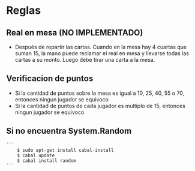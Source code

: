 # Reglas

## Real en mesa (NO IMPLEMENTADO)

- Después de repartir las cartas. Cuando en la mesa hay 4 cuartas que suman 15, la mano puede reclamar el real en mesa y llevarse todas las cartas a su monto. Luego debe tirar una carta a la mesa.


## Verificacion de puntos

- Si la cantidad de puntos sobre la mesa es igual a 10, 25, 40, 55 o 70, entonces ningun jugador se equivoco
- Si la cantidad de puntos de cada jugador es multiplo de 15, entonces ningun jugador se equivoco


## Si no encuentra System.Random
    ```
        $ sudo apt-get install cabal-install
        $ cabal update
        $ cabal install random
    ```